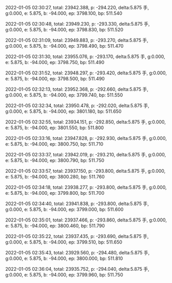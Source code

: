 2022-01-05 02:30:27, total: 23942.388, p: -294.220, delta:5.875 手, g:0.000, e: 5.875, b: -94.000, ep: 3798.100, bp: 511.540

2022-01-05 02:30:48, total: 23949.230, p: -293.330, delta:5.875 手, g:0.000, e: 5.875, b: -94.000, ep: 3798.830, bp: 511.520

2022-01-05 02:31:09, total: 23949.883, p: -293.270, delta:5.875 手, g:0.000, e: 5.875, b: -94.000, ep: 3798.490, bp: 511.470

2022-01-05 02:31:30, total: 23955.076, p: -293.170, delta:5.875 手, g:0.000, e: 5.875, b: -94.000, ep: 3798.750, bp: 511.490

2022-01-05 02:31:52, total: 23948.297, p: -293.420, delta:5.875 手, g:0.000, e: 5.875, b: -94.000, ep: 3798.500, bp: 511.490

2022-01-05 02:32:13, total: 23952.368, p: -292.660, delta:5.875 手, g:0.000, e: 5.875, b: -94.000, ep: 3799.740, bp: 511.550

2022-01-05 02:32:34, total: 23950.478, p: -292.020, delta:5.875 手, g:0.000, e: 5.875, b: -94.000, ep: 3801.180, bp: 511.650

2022-01-05 02:32:55, total: 23934.151, p: -292.850, delta:5.875 手, g:0.000, e: 5.875, b: -94.000, ep: 3801.550, bp: 511.800

2022-01-05 02:33:16, total: 23947.828, p: -292.930, delta:5.875 手, g:0.000, e: 5.875, b: -94.000, ep: 3800.750, bp: 511.710

2022-01-05 02:33:37, total: 23942.019, p: -293.210, delta:5.875 手, g:0.000, e: 5.875, b: -94.000, ep: 3800.790, bp: 511.750

2022-01-05 02:33:57, total: 23937.150, p: -293.800, delta:5.875 手, g:0.000, e: 5.875, b: -94.000, ep: 3800.280, bp: 511.760

2022-01-05 02:34:18, total: 23938.277, p: -293.800, delta:5.875 手, g:0.000, e: 5.875, b: -94.000, ep: 3799.800, bp: 511.700

2022-01-05 02:34:40, total: 23941.838, p: -293.800, delta:5.875 手, g:0.000, e: 5.875, b: -94.000, ep: 3799.000, bp: 511.600

2022-01-05 02:35:01, total: 23937.466, p: -293.860, delta:5.875 手, g:0.000, e: 5.875, b: -94.000, ep: 3800.460, bp: 511.790

2022-01-05 02:35:22, total: 23937.435, p: -293.690, delta:5.875 手, g:0.000, e: 5.875, b: -94.000, ep: 3799.510, bp: 511.650

2022-01-05 02:35:43, total: 23929.560, p: -294.480, delta:5.875 手, g:0.000, e: 5.875, b: -94.000, ep: 3800.000, bp: 511.810

2022-01-05 02:36:04, total: 23935.752, p: -294.040, delta:5.875 手, g:0.000, e: 5.875, b: -94.000, ep: 3799.960, bp: 511.750